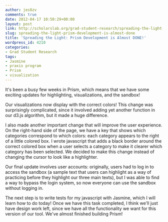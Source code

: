 ```yaml
---
author: jes8zv
comments: true
date: 2012-04-17 10:50:29+00:00
layout: post
link: http://scholarslab.org/grad-student-research/spreading-the-light-prism-development-is-almost-done/
slug: spreading-the-light-prism-development-is-almost-done
title: 'Spreading the Light: Prism Development is Almost DONE!'
wordpress_id: 4210
categories:
- Grad Student Research
tags:
- Jasmine
- praxis program
- Prism
- visualization
---
```


It's been a busy few weeks in Prism, which means that we have some exciting updates for highlighting, visualizations, and the sandbox!  

Our visualizations now display with the correct colors! This change was surprisingly complicated, since it involved adding yet another function in our d3.js algorithm, but it made a huge difference.  

I also made another important change that will improve the user experience.  On the right-hand side of the page, we have a key that shows which categories correspond to which colors: each category appears to the right of a little colored box.  I wrote javascript that adds a black border around the correct colored box when a user selects a category to make it clearer which category has been selected. We decided to make this change instead of changing the cursor to look like a highlighter.

Our final update involves user accounts: originally, users had to log in to access the sandbox (a sample text that users can highlight as a way of practicing before they highlight our three main texts), but I was able to find a way to bypass the login system, so now everyone can use the sandbox without logging in.  

The next step is to write tests for my javascript with Jasmine, which I will learn how to do today!  Once we have this task completed, I think we'll just have design work left, since we have all the functionality we want for this version of our tool.  We've almost finished building Prism! 
